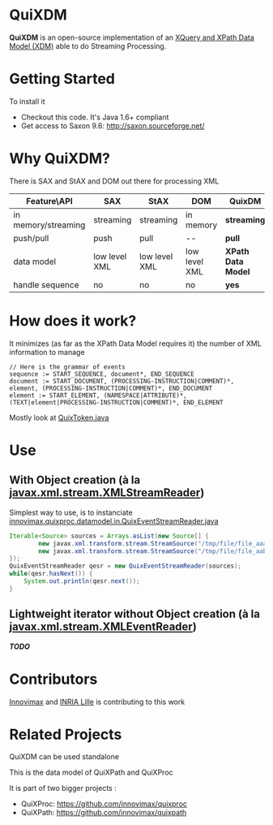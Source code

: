 # QuiXDM
**QuiXDM** is an open-source implementation of an [XQuery and XPath Data Model (XDM)](http://www.w3.org/TR/xpath-datamodel/) able to do Streaming Processing.

# Getting Started

To install it
*  Checkout this code. It's Java 1.6+ compliant
*  Get access to Saxon 9.6: http://saxon.sourceforge.net/ 

# Why QuiXDM?
There is SAX and StAX and DOM out there for processing XML

 Feature\API | SAX | StAX | DOM | **QuixDM**
------|-----|------|-----|-------
in memory/streaming | streaming | streaming | in memory | **streaming**
push/pull | push | pull | -- | **pull**
data model | low level XML | low level XML | low level XML | **XPath Data Model**
handle sequence | no | no | no | **yes**

# How does it work?
It minimizes (as far as the XPath Data Model requires it) the number of XML information to manage
```ANTLR
// Here is the grammar of events
sequence := START_SEQUENCE, document*, END_SEQUENCE
document := START_DOCUMENT, (PROCESSING-INSTRUCTION|COMMENT)*, element, (PROCESSING-INSTRUCTION|COMMENT)*, END_DOCUMENT
element := START_ELEMENT, (NAMESPACE|ATTRIBUTE)*, (TEXT|element|PROCESSING-INSTRUCTION|COMMENT)*, END_ELEMENT
```

Mostly look at [QuixToken.java](https://github.com/innovimax/quixdm/blob/master/main/innovimax/quixproc/datamodel/QuixToken.java)

# Use
## With Object creation (à la [javax.xml.stream.XMLStreamReader](https://docs.oracle.com/javase/8/docs/api/index.html?javax/xml/stream/XMLStreamReader.html))
Simplest way to use, is to instanciate [innovimax.quixproc.datamodel.in.QuixEventStreamReader.java](https://github.com/innovimax/quixdm/blob/master/main/innovimax/quixproc/datamodel/in/QuixEventStreamReader.java)
```java
Iterable<Source> sources = Arrays.asList(new Source[] {
		new javax.xml.transform.stream.StreamSource("/tmp/file/file_aaa.xml"),	
		new javax.xml.transform.stream.StreamSource("/tmp/file/file_aab.xml"),	
});
QuixEventStreamReader qesr = new QuixEventStreamReader(sources);
while(qesr.hasNext()) {
	System.out.println(qesr.next());
}
```
## Lightweight iterator without Object creation (à la [javax.xml.stream.XMLEventReader](https://docs.oracle.com/javase/8/docs/api/index.html?javax/xml/stream/XMLEventReader.html))
***TODO***
# Contributors
[Innovimax](http://innovimax.fr) and [INRIA Lille](http://www.inria.fr/centre/lille) is contributing to this work
# Related Projects
QuiXDM can be used standalone

This is the data model of QuiXPath and QuiXProc

It is part of two bigger projects :

*  QuiXProc: https://github.com/innovimax/quixproc
*  QuiXPath: https://github.com/innovimax/quixpath

